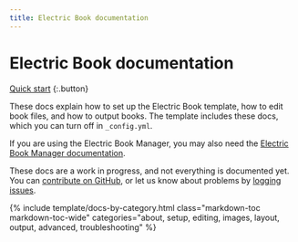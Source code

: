 ```yaml
---
title: Electric Book documentation
---
```


# Electric Book documentation

[Quick start](setup/quick-start.html)
{:.button}

These docs explain how to set up the Electric Book template, how to edit book files, and how to output books. The template includes these docs, which you can turn off in `_config.yml`.

If you are using the Electric Book Manager, you may also need the [Electric Book Manager documentation](https://electricbookworks.github.io/electric-book-gui/).

These docs are a work in progress, and not everything is documented yet. You can [contribute on GitHub](https://github.com/electricbookworks/electric-book), or let us know about problems by [logging issues](https://github.com/electricbookworks/electric-book/issues).

{% include template/docs-by-category.html
    class="markdown-toc markdown-toc-wide"
    categories="about, setup, editing, images, layout, output, advanced, troubleshooting"
%}
